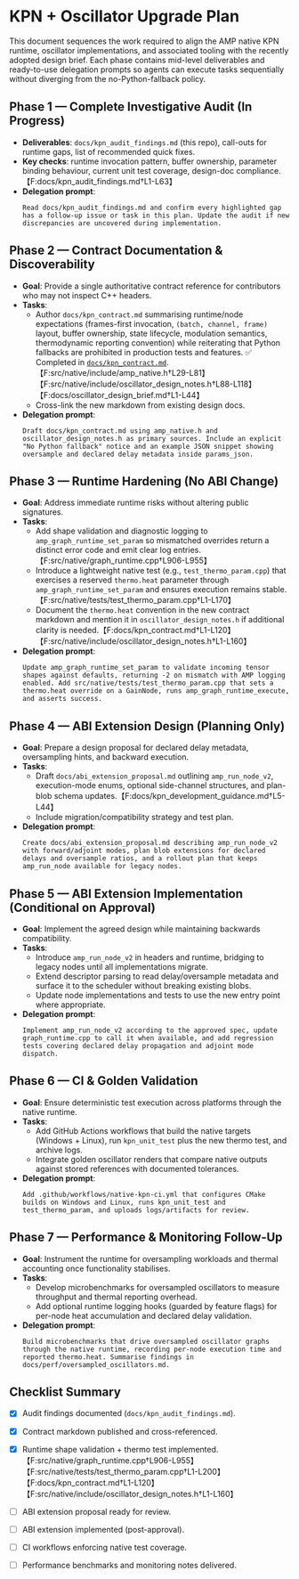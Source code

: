 # KPN + Oscillator Upgrade Plan

This document sequences the work required to align the AMP native KPN runtime, oscillator implementations, and associated tooling with the recently adopted design brief. Each phase contains mid-level deliverables and ready-to-use delegation prompts so agents can execute tasks sequentially without diverging from the no-Python-fallback policy.

## Phase 1 — Complete Investigative Audit (In Progress)
- **Deliverables**: `docs/kpn_audit_findings.md` (this repo), call-outs for runtime gaps, list of recommended quick fixes.
- **Key checks**: runtime invocation pattern, buffer ownership, parameter binding behaviour, current unit test coverage, design-doc compliance.【F:docs/kpn_audit_findings.md†L1-L63】
- **Delegation prompt**:
  ```text
  Read docs/kpn_audit_findings.md and confirm every highlighted gap has a follow-up issue or task in this plan. Update the audit if new discrepancies are uncovered during implementation.
  ```

## Phase 2 — Contract Documentation & Discoverability
- **Goal**: Provide a single authoritative contract reference for contributors who may not inspect C++ headers.
- **Tasks**:
  - Author `docs/kpn_contract.md` summarising runtime/node expectations (frames-first invocation, `(batch, channel, frame)` layout, buffer ownership, state lifecycle, modulation semantics, thermodynamic reporting convention) while reiterating that Python fallbacks are prohibited in production tests and features. ✅ Completed in [`docs/kpn_contract.md`](./kpn_contract.md).【F:src/native/include/amp_native.h†L29-L81】【F:src/native/include/oscillator_design_notes.h†L88-L118】【F:docs/oscillator_design_brief.md†L1-L44】
  - Cross-link the new markdown from existing design docs.
- **Delegation prompt**:
  ```text
  Draft docs/kpn_contract.md using amp_native.h and oscillator_design_notes.h as primary sources. Include an explicit "No Python fallback" notice and an example JSON snippet showing oversample and declared delay metadata inside params_json.
  ```

## Phase 3 — Runtime Hardening (No ABI Change)
- **Goal**: Address immediate runtime risks without altering public signatures.
- **Tasks**:
  - Add shape validation and diagnostic logging to `amp_graph_runtime_set_param` so mismatched overrides return a distinct error code and emit clear log entries.【F:src/native/graph_runtime.cpp†L906-L955】
  - Introduce a lightweight native test (e.g., `test_thermo_param.cpp`) that exercises a reserved `thermo.heat` parameter through `amp_graph_runtime_set_param` and ensures execution remains stable.【F:src/native/tests/test_thermo_param.cpp†L1-L170】
  - Document the `thermo.heat` convention in the new contract markdown and mention it in `oscillator_design_notes.h` if additional clarity is needed.【F:docs/kpn_contract.md†L1-L120】【F:src/native/include/oscillator_design_notes.h†L1-L160】
- **Delegation prompt**:
  ```text
  Update amp_graph_runtime_set_param to validate incoming tensor shapes against defaults, returning -2 on mismatch with AMP logging enabled. Add src/native/tests/test_thermo_param.cpp that sets a thermo.heat override on a GainNode, runs amp_graph_runtime_execute, and asserts success.
  ```

## Phase 4 — ABI Extension Design (Planning Only)
- **Goal**: Prepare a design proposal for declared delay metadata, oversampling hints, and backward execution.
- **Tasks**:
  - Draft `docs/abi_extension_proposal.md` outlining `amp_run_node_v2`, execution-mode enums, optional side-channel structures, and plan-blob schema updates.【F:docs/kpn_development_guidance.md†L5-L44】
  - Include migration/compatibility strategy and test plan.
- **Delegation prompt**:
  ```text
  Create docs/abi_extension_proposal.md describing amp_run_node_v2 with forward/adjoint modes, plan blob extensions for declared delays and oversample ratios, and a rollout plan that keeps amp_run_node available for legacy nodes.
  ```

## Phase 5 — ABI Extension Implementation (Conditional on Approval)
- **Goal**: Implement the agreed design while maintaining backwards compatibility.
- **Tasks**:
  - Introduce `amp_run_node_v2` in headers and runtime, bridging to legacy nodes until all implementations migrate.
  - Extend descriptor parsing to read delay/oversample metadata and surface it to the scheduler without breaking existing blobs.
  - Update node implementations and tests to use the new entry point where appropriate.
- **Delegation prompt**:
  ```text
  Implement amp_run_node_v2 according to the approved spec, update graph_runtime.cpp to call it when available, and add regression tests covering declared delay propagation and adjoint mode dispatch.
  ```

## Phase 6 — CI & Golden Validation
- **Goal**: Ensure deterministic test execution across platforms through the native runtime.
- **Tasks**:
  - Add GitHub Actions workflows that build the native targets (Windows + Linux), run `kpn_unit_test` plus the new thermo test, and archive logs.
  - Integrate golden oscillator renders that compare native outputs against stored references with documented tolerances.
- **Delegation prompt**:
  ```text
  Add .github/workflows/native-kpn-ci.yml that configures CMake builds on Windows and Linux, runs kpn_unit_test and test_thermo_param, and uploads logs/artifacts for review.
  ```

## Phase 7 — Performance & Monitoring Follow-Up
- **Goal**: Instrument the runtime for oversampling workloads and thermal accounting once functionality stabilises.
- **Tasks**:
  - Develop microbenchmarks for oversampled oscillators to measure throughput and thermal reporting overhead.
  - Add optional runtime logging hooks (guarded by feature flags) for per-node heat accumulation and declared delay validation.
- **Delegation prompt**:
  ```text
  Build microbenchmarks that drive oversampled oscillator graphs through the native runtime, recording per-node execution time and reported thermo.heat. Summarise findings in docs/perf/oversampled_oscillators.md.
  ```

## Checklist Summary
- [x] Audit findings documented (`docs/kpn_audit_findings.md`).
- [x] Contract markdown published and cross-referenced.
- [x] Runtime shape validation + thermo test implemented.【F:src/native/graph_runtime.cpp†L906-L955】【F:src/native/tests/test_thermo_param.cpp†L1-L200】【F:docs/kpn_contract.md†L1-L120】【F:src/native/include/oscillator_design_notes.h†L1-L160】
- [ ] ABI extension proposal ready for review.
- [ ] ABI extension implemented (post-approval).
- [ ] CI workflows enforcing native test coverage.
- [ ] Performance benchmarks and monitoring notes delivered.

